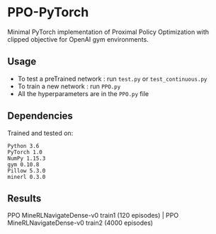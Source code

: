 # PPO-PyTorch
Minimal PyTorch implementation of Proximal Policy Optimization with clipped objective for OpenAI gym environments.

## Usage

- To test a preTrained network : run `test.py` or `test_continuous.py`
- To train a new network : run `PPO.py`
- All the hyperparameters are in the `PPO.py` file

## Dependencies
Trained and tested on:
```
Python 3.6
PyTorch 1.0
NumPy 1.15.3
gym 0.10.8
Pillow 5.3.0
minerl 0.3.0
```

## Results

PPO MineRLNavigateDense-v0 train1 (120 episodes)           |  PPO MineRLNavigateDense-v0 train2 (4000 episodes)
